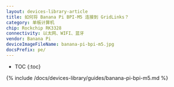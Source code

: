 ```yaml
---
layout: devices-library-article
title: 如何将 Banana Pi BPI-M5 连接到 GridLinks？
category: 单板计算机
chip: Rockchip RK3328
connectivity: 以太网、WIFI、蓝牙
vendor: Banana Pi
deviceImageFileName: banana-pi-bpi-m5.jpg
docsPrefix: pe/
---
```



* TOC
{:toc}

{% include /docs/devices-library/guides/banana-pi-bpi-m5.md %}